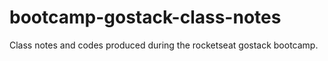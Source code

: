 # bootcamp-gostack-class-notes
Class notes and codes produced during the rocketseat gostack bootcamp.

